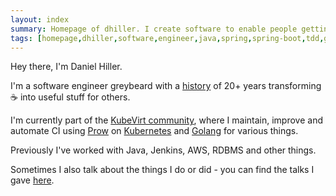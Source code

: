 ```yaml
---
layout: index
summary: Homepage of dhiller. I create software to enable people getting stuff done.
tags: [homepage,dhiller,software,engineer,java,spring,spring-boot,tdd,github,aws,cloud,maven,gradle,git]
---
```


Hey there, I'm Daniel Hiller.

I'm a software engineer greybeard with a [history](/history.html) of 20+ years transforming ☕ into useful stuff for others.

I'm currently part of the [KubeVirt community](https://kubevirt.io/), where I maintain, improve and automate CI using [Prow](https://docs.prow.k8s.io/docs/overview/) on [Kubernetes](https://www.kubernetes.io/) and [Golang](https://go.dev/) for various things.

Previously I've worked with Java, Jenkins, AWS, RDBMS and other things.

Sometimes I also talk about the things I do or did - you can find the talks I gave [here](/presentation.html).
